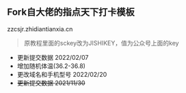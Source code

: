 ## Fork自大佬的指点天下打卡模板
zzcsjr.zhidiantianxia.cn

> 原教程里面的sckey改为JISHIKEY，值为公众号上面的key
- 更新提交数据 2022/02/07
- 增加随机体温(36.2-36.8)
- 更改域名和手机型号 2022/02/20
- ~~更新提交数据 2021/11/30~~

